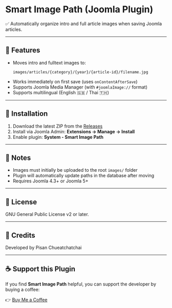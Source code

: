 # Smart Image Path (Joomla Plugin)

✅ Automatically organize intro and full article images when saving Joomla articles.

---

## 📂 Features
- Moves intro and fulltext images to:
  ```
  images/articles/{category}/{year}/{article-id}/filename.jpg
  ```
- Works immediately on first save (uses `onContentAfterSave`)
- Supports Joomla Media Manager (with `#joomlaImage://` format)
- Supports multilingual (English 🇬🇧 / Thai 🇹🇭)

---

## 🚀 Installation
1. Download the latest ZIP from the [Releases](../../releases)
2. Install via Joomla Admin: **Extensions → Manage → Install**
3. Enable plugin: **System - Smart Image Path**

---

## 📌 Notes
- Images must initially be uploaded to the root `images/` folder
- Plugin will automatically update paths in the database after moving
- Requires Joomla 4.3+ or Joomla 5+

---

## 📜 License
GNU General Public License v2 or later.

---

## 🙏 Credits
Developed by Pisan Chueatchatchai 



---

## ☕ Support this Plugin

If you find **Smart Image Path** helpful, you can support the developer by buying a coffee:

👉 [Buy Me a Coffee](https://buymeacoffee.com/cheuachatchai)
